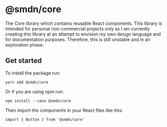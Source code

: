 # @smdn/core

The Core library which contains reusable React components. This library is intended for personal non-commercial projects only as I am currently creating this library at an attempt to envision my own design language and for documentation purposes. Therefore, this is still unstable and in an exploration phase.

## Get started

To install the package run:

```
yarn add @smdn/core
```

Or if you are using npm run:

```
npm install --save @smdn/core
```

Then import the components in your React files like this:

```
import { Button } from '@smdn/core'
```
